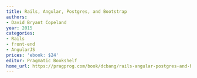 ```yaml
---
title: Rails, Angular, Postgres, and Bootstrap
authors:
- David Bryant Copeland
year: 2015
categories:
- Rails
- front-end
- AngularJS
prices: 'ebook: $24'
editor: Pragmatic Bookshelf
home_url: https://pragprog.com/book/dcbang/rails-angular-postgres-and-bootstrap
---
```

